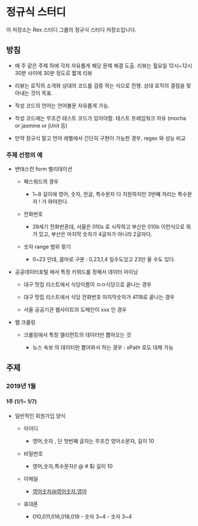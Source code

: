 # 정규식 스터디

이 저장소는 Rex 스터디 그룹의 정규식 스터디 저장소입니다. 
 
## 방침

- 매 주 같은 주제 하에 각자 자유롭게 해당 문제 해결 도출. 리뷰는 월요일 12시~12시 30분 사이에 30분 정도로 짧게 리뷰

- 리뷰는 로직의 소개와 상대의 코드를 검증 하는 식으로 진행. 상대 로직의 결점을 찾아내는 것이 목표.

- 작성 코드의 언어는 언어불문 자유롭게 가능.

- 작성 코드에는 무조건 테스트 코드가 있어야함. 테스트 프레임워크 자유 (mocha or jasmine or jUnit 등)

- 만약 정규식 말고 언어 레벨에서 간단히 구현이 가능한 경우, regex 와 성능 비교


### 주제 선정의 예


- 변태스런 form 벨리데이션 

    - 패스워드의 경우
	 
        - 1~8 길이에 영어, 숫자, 한글, 특수문자 다 지원하지만 3번쨰 자리는 특수문자 ! 가 와야한다.
		 
    - 전화번호
     
        - 28세기 전화번혼데, 서울은 010s 로 시작하고 부산은 010b 이런식으로 뭐가 있고, 부산은 마지막 숫자가 4글자가 아니라 2글자다.
		
    - 숫자 range 범위 찾기
 
        - 0~23 인데, 콤마로 구분 : 0,23,1,4  일수도있고 23만 올 수도 있다.
	

- 공공데이터포털 에서 특정 키워드를 정해서 데이터 마이닝

    - 대구 맛집 리스트에서 식당이름이 ㅁㅁ식당으로 끝나는 경우
       
    - 대구 맛집 리스트에서 식당 전화번호 마지막숫자가 4118로 끝나는 경우
		 
    - 서울 공공기관 웹사이트의 도메인이 xxx 인 경우 
	
- 웹 크롤링
 
    - 크롤링에서 특정 엘리먼트의 데이터만 뽑아오는 것

        - <span id="news-head">뉴스 속보</span> 의 데이터만 뽑아와서 하는 경우 : xPath 로도 대체 가능




## 주제

### 2019년 1월

#### 1주 (1/1~ 1/7)
	
- 일반적인 회원가입 양식

    - 아이디
 
        - 영어,숫자 , 단 첫번째 글자는 무조건 영어소문자, 길이 10
         
    - 비밀번호
     
        - 영어,숫자,특수문자(! @ # $) 길이 10
         
    - 이메일
 
        - 영어숫자@영어숫자.영어
     
    - 휴대폰
             
        - 010,011,016,018,019 - 숫자 3~4 - 숫자 3~4



